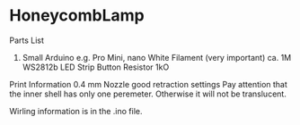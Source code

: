 # HoneycombLamp

Parts List
1. Small Arduino e.g. Pro Mini, nano
White Filament (very important)
ca. 1M WS2812b LED Strip
Button
Resistor 1kO

Print Information
0.4 mm Nozzle
good retraction settings
Pay attention that the inner shell has only one peremeter. Otherwise it will not be translucent.

Wirling information is in the .ino file.
